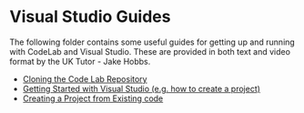 # Visual Studio Guides

The following folder contains some useful guides for getting up and running with CodeLab and Visual Studio. These are provided in both text and video format by the UK Tutor - Jake Hobbs.

* [Cloning the Code Lab Repository](Cloning-the-Code-Lab-Repository.md)
* [Getting Started with Visual Studio (e.g. how to create a project)](Getting-Started.md)
* [Creating a Project from Existing code](Creating-Project-From-Existing-Code.md)

